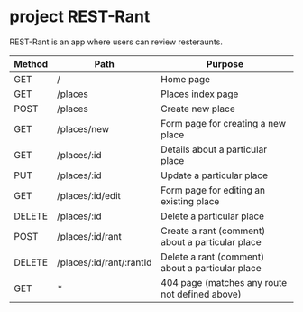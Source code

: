 # project REST-Rant

REST-Rant is an app where users can review resteraunts.

|Method  |Path   |Purpose|
|-------|-------|-------|
|GET |/  |Home page|
|GET |/places  |Places index page|
|POST |/places   |Create new place|
|GET |/places/new  |Form page for creating a new place|
|GET |/places/:id |Details about a particular place|
|PUT |/places/:id |Update a particular place|
|GET |/places/:id/edit |Form page for editing an existing place|
|DELETE |/places/:id |Delete a particular place|
|POST |/places/:id/rant |Create a rant (comment) about a particular place|
|DELETE  |/places/:id/rant/:rantId  |Delete a rant (comment) about a particular place|
|GET   |*     |404 page (matches any route not defined above)|